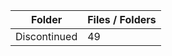| Folder       |   Files / Folders |
|--------------|-------------------|
| Discontinued |                49 |